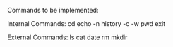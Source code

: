 Commands to be implemented:

Internal Commands:
    cd
    echo
        -n
    history
        -c -w
    pwd
    exit

External Commands:
    ls
    cat
    date
    rm
    mkdir